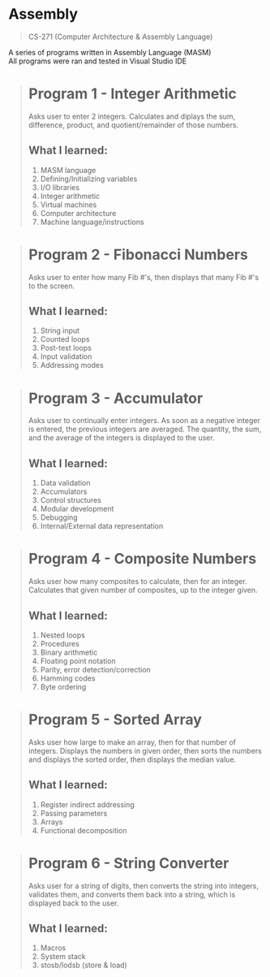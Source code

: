 # Assembly

> CS-271 (Computer Architecture & Assembly Language)

A series of programs written in Assembly Language (MASM)  
All programs were ran and tested in Visual Studio IDE

> # Program 1 - Integer Arithmetic
> Asks user to enter 2 integers. Calculates and diplays the sum, difference, product, and quotient/remainder of those numbers.
> ## What I learned:
> 1. MASM language  
> 2. Defining/Initializing variables  
> 3. I/O libraries  
> 4. Integer arithmetic  
> 5. Virtual machines  
> 6. Computer architecture  
> 7. Machine language/instructions

> # Program 2 - Fibonacci Numbers
> Asks user to enter how many Fib #'s, then displays that many Fib #'s to the screen.
> ## What I learned:
> 1. String input  
> 2. Counted loops  
> 3. Post-test loops  
> 4. Input validation  
> 5. Addressing modes

> # Program 3 - Accumulator
> Asks user to continually enter integers. As soon as a negative integer is entered, the previous integers are averaged. The quantity, the sum, and the average of the integers is displayed to the user.
> ## What I learned:
> 1. Data validation  
> 2. Accumulators  
> 3. Control structures  
> 4. Modular development  
> 5. Debugging  
> 6. Internal/External data representation

> # Program 4 - Composite Numbers
> Asks user how many composites to calculate, then for an integer. Calculates that given number of composites, up to the integer given.
> ## What I learned:
> 1. Nested loops  
> 2. Procedures  
> 3. Binary arithmetic  
> 4. Floating point notation  
> 5. Parity, error detection/correction  
> 6. Hamming codes  
> 7. Byte ordering

> # Program 5 - Sorted Array
> Asks user how large to make an array, then for that number of integers. Displays the numbers in given order, then sorts the numbers and displays the sorted order, then displays the median value.
> ## What I learned:
> 1. Register indirect addressing  
> 2. Passing parameters  
> 3. Arrays  
> 4. Functional decomposition

> # Program 6 - String Converter
> Asks user for a string of digits, then converts the string into integers, validates them, and converts them back into a string, which is displayed back to the user.
> ## What I learned:
> 1. Macros  
> 2. System stack  
> 3. stosb/lodsb (store & load)
